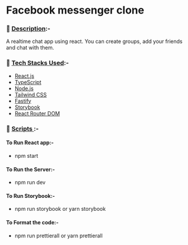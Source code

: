 # Facebook messenger clone

### 📇 <u>Description</u>:-

A realtime chat app using react. You can create groups, add your friends and chat with them.

### 🔧 <u>Tech Stacks Used</u>:-

- [React.js](https://reactjs.org/)
- [TypeScript](https://www.typescriptlang.org/)
- [Node.js](https://nodejs.org/en/)
- [Tailwind CSS](https://tailwindcss.com/)
- [Fastify](https://www.fastify.io/)
- [Storybook](https://storybook.js.org/)
- [React Router DOM](https://reactrouter.com/en/main)

### 📝 <u> Scripts </u>:-

#### To Run React app:-

- npm start

#### To Run the Server:-

- npm run dev

#### To Run Storybook:-

- npm run storybook or yarn storybook

#### To Format the code:-

- npm run prettierall or yarn prettierall
